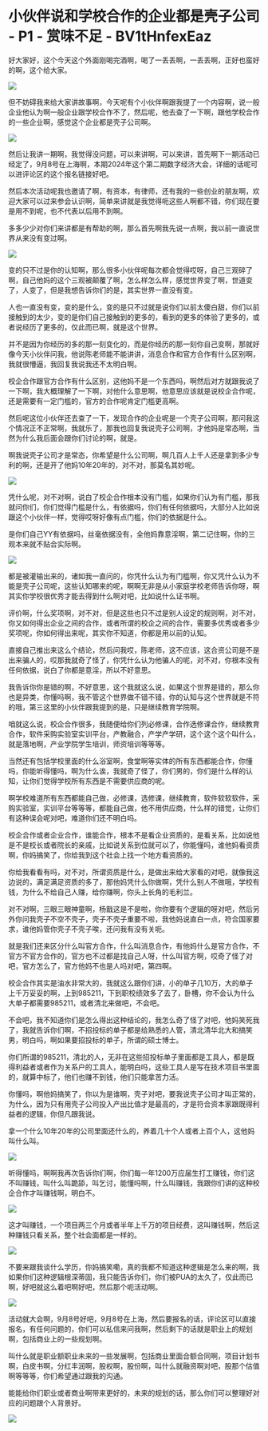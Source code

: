 # 小伙伴说和学校合作的企业都是壳子公司 - P1 - 赏味不足 - BV1tHnfexEaz

好大家好，这个今天这个外面刚喝完酒啊，喝了一丢丢啊，一丢丢啊，正好也蛮好的啊，这个给大家。

![](img/9e358efcba57e092801ddb29400a4af0_1.png)

但不妨碍我来给大家讲故事啊，今天呢有个小伙伴啊跟我提了一个内容啊，说一般企业他认为啊一般企业跟学校合作不了，然后呢，他去查了一下啊，跟他学校合作的一些企业啊，感觉这个企业都是壳子公司啊。



![](img/9e358efcba57e092801ddb29400a4af0_3.png)

然后让我讲一期啊，我觉得没问题，可以来讲啊，可以来讲，首先啊下一期活动已经定了，9月8号在上海啊，本期2024年这个第二期数字经济大会，详细的话呢可以进评论区的这个报名链接好吧。

然后本次活动呢我也邀请了啊，有资本，有律师，还有我的一些创业的朋友啊，欢迎大家可以过来参会认识啊，简单来讲就是我觉得呃这些人啊都不错，你们现在要是用不到呢，也不代表以后用不到啊。

多多少少对你们来讲都是有帮助的啊，那么首先啊我先说一点啊，我以前一直说世界从来没有变过啊。

![](img/9e358efcba57e092801ddb29400a4af0_5.png)

变的只不过是你的认知啊，那么很多小伙伴呢每次都会觉得哎呀，自己三观碎了啊，自己他妈的这个三观被颠覆了啊，怎么样怎么样，感觉世界变了啊，世道变了，人变了，但是我想告诉你们的是，其实世界一直没有变。

人也一直没有变，变的是什么，变的是只不过就是说你们以前太傻白甜，你们以前接触到的太少，变的是你们自己接触到的更多的，看到的更多的体验了更多的，或者说经历了更多的，仅此而已啊，就是这个世界。

并不是因为你经历的多的那一刻变化的，而是你经历的那一刻你自己变啊，那就好像今天小伙伴问我，他说陈老师能不能讲讲，消息合作和官方合作有什么区别啊，我就很懵逼，我回复我说我还不太明白啊。

校企合作跟官方合作有什么区别，这他妈不是一个东西吗，啊然后对方就跟我说了一下啊，我大概理解了一下啊，对他什么意思啊，他意思应该就是说校企合作呢，还是需要有一定门槛的，官方的合作呢肯定门槛更高啊。

然后呢这位小伙伴还去查了一下，发现合作的企业呢是一个壳子公司啊，那问我这个情况正不正常啊，我就乐了，那我也回复我说壳子公司啊，才他妈是常态啊，当然为什么我后面会跟你们讨论的啊，就是。

啊我说壳子公司才是常态，你希望是什么公司啊，啊几百人上千人还是拿到多少专利的啊，还是开了他妈10年20年的，对不对，那莫名其妙呢。



![](img/9e358efcba57e092801ddb29400a4af0_7.png)

凭什么呢，对不对啊，说白了校企合作根本没有门槛，如果你们认为有门槛，那我就问你们，你们觉得门槛是什么，有依据吗，你们有任何依据吗，大部分人比如说跟这个小伙伴一样，觉得哎呀好像有点门槛，你们的依据是什么。

是你们自己YY有依据吗，丝毫依据没有，全他妈靠意淫啊，第二记住啊，你的三观本来就不贴合实际啊。

![](img/9e358efcba57e092801ddb29400a4af0_9.png)

都是被灌输出来的，诸如我一直问的，你凭什么认为有门槛啊，你又凭什么认为不能是壳子公司呢，这些认知哪来的呢，啊啊无非是从小家庭学校老师告诉你呀，啊其实你学校很优秀才能去得到什么啊对吧，比如说什么证书啊。

评价啊，什么奖项啊，对不对，但是这些也只不过是别人设定的规则啊，对不对，你又如何得出企业之间的合作，或者所谓的校企之间的合作，需要多优秀或者多少奖项呢，你如何得出来呢，其实你不知道，你都是用以前的认知。

直接自己推出来这么个结论，然后问我哎，陈老师，这不应该，这合资公司是不是出来骗人的，哎那我就奇了怪了，你凭什么认为他骗人的呢，对不对，你根本没有任何依据，说白了你都是意淫，所以不好意思。

我告诉你你是错的啊，不好意思，这个我就这么说，如果这个世界是错的，那么你也是异类，你懂吗啊，我不管这个世界做不错不错，你的认知与这个世界就是不符的哦，第三这里的小伙伴跟我提到的是，只是继续教育学院啊。

咱就这么说，校企合作很多，我随便给你们列必修课，合作选修课合作，继续教育合作，软件采购实验室实训平台，产教融合，产学产学研，这个这个这个叫什么，就是落地啊，产业学院学生培训，师资培训等等等。

当然还有包括学校里面的什么浴室啊，食堂啊等实体的所有东西都能合作，你懂吗，你能听得懂吗，啊为什么诶，我就奇了怪了，你们男的，你们是什么样的认知，让你们觉得学校所有东西是不需要供应商的呢。

啊学校难道所有东西都能自己做，必修课，选修课，继续教育，软件软软软件，采购实验室，实训平台等等等，都能自己做，他不用供应商，什么样的错觉，让你们有这种误会呢对吧，难道你们还不明白吗。

校企合作或者企业合作，谁能合作，根本不是看企业资质的，是看关系，比如说他是不是校长或者院长的亲戚，比如说关系到位就可以了，你能懂吗，谁他妈看资质啊，你妈搞笑了，你给我到这个社会上找一个地方看资质的。

你给我看看有吗，对不对，所谓资质是什么，是做出来给大家看的对吧，就像我这边说的，满足满足资质的多了，那他妈凭什么你做啊，凭什么别人不做哦，学校有钱，为什么不给自己人赚，给你赚啊，你头上长角的毛利兰。

对不对啊，三眼三眼神童啊，杨戬这是不是啦，你你要有个逻辑的呀对吧，然后另外你问我壳子不空不壳子，壳子不壳子重要不啦，我他妈说直白一点，符合国家要求，谁他妈管你壳子不壳子唉，还问我有没有关呃。

就是我们还来区分什么叫官方合作，什么叫消息合作，有他妈什么是官方合作，不官方不官方合作的，官方也不过都是找自己人呀，什么叫官方啊，哎奇了怪了对吧，官方怎么了，官方他妈不也是人吗对吧，第四啊。

校企合作其实是油水非常大的，我就这么跟你们讲，小的单子几10万，大的单子上千万妥妥的啊，上到985211，下到职校绩效多了去了，卧槽，你不会认为什么大单子都需要985211，或者清北来做吧，不会吧。

不会吧，我不知道你们是怎么得出这种结论的，我怎么奇了怪了对吧，他妈笑死我了，我就告诉你们啊，不招投标的单子都是给熟悉的人管，清北清华北大和搞笑男，明白吗，啊如果要招投标的单子，所谓的硕士博士。

你们所谓的985211，清北的人，无非在这些招投标单子里面都是工具人，都是既得利益者或者作为关系户的工具人，能明白吗，这些工具人是写在技术项目书里面的，就算中标了，他们也赚不到钱，他们只能拿苦力活。

你懂吗，啊他妈搞笑了，你以为是谁啊，壳子对吧，要我说壳子公司才叫正常的，为什么，因为只有用壳子公司投入产出比值才是最高的，才是符合资本家跟既得利益者的逻辑，你但凡跟我说。

拿一个什么10年20年的公司里面还什么的，养着几十个人或者上百个人，这他妈叫什么叫。

![](img/9e358efcba57e092801ddb29400a4af0_11.png)

听得懂吗，啊啊我再次告诉你们啊，你们每一年1200万应届生打工赚钱，你们这不叫赚钱，叫什么叫跪舔，叫乞讨，能懂吗啊，什么叫赚钱，我跟你们讲的这种校企合作才叫赚钱啊，明白不。



![](img/9e358efcba57e092801ddb29400a4af0_13.png)

这才叫赚钱，一个项目两三个月或者半年上千万的项目经费，这叫赚钱啊，然后这种赚钱只看关系，整个社会面都是一样的。



![](img/9e358efcba57e092801ddb29400a4af0_15.png)

不要来跟我谈什么学历，你妈搞笑嘞，真的我都不知道这种逻辑是怎么来的啊，我如果你们这种逻辑根深蒂固，我只能告诉你们，你们被PUA的太久了，仅此而已啊，好吧就这么着吧啊好吧，然后那个呃活动啊。



![](img/9e358efcba57e092801ddb29400a4af0_17.png)

活动就大会啊，9月8号好吧，9月8号在上海，然后要报名的话，评论区可以直接报名，有任何问题的，你们可以私信来问我啊，然后剩下的话就是职业上的规划啊，包括商业上的一些规划啊。

叫什么就是职业额职业未来的一些发展啊，包括商业里面合额合同啊，项目计划书啊，白皮书啊，分红丰润啊，股权啊，股份啊，叫什么就融资啊对吧，股那个估值啊等等等，你们希望通过跟我的沟通。

能能给你们职业或者商业啊带来更好的，未来的规划的话，那么你们可以整理好对应的问题跟个人背景好。

![](img/9e358efcba57e092801ddb29400a4af0_19.png)